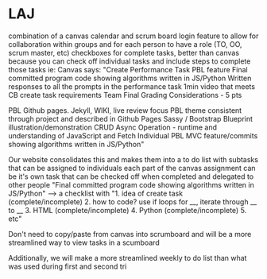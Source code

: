 # LAJ

combination of a canvas calendar and scrum board
login feature to allow for collaboration within groups and for each person to have a role (TO, OO, scrum master, etc)
checkboxes for complete tasks, better than canvas because you can check off individual tasks and  include steps to complete those tasks 
ie: 
Canvas says: 
"Create Performance Task PBL feature
Final committed program code showing algorithms written in JS/Python
Written responses to all the prompts in the performance task
1min video that meets CB create task requirements
Team Final Grading Considerations - 5 pts

PBL Github pages. Jekyll, WIKI, live review focus
PBL theme consistent through project and described in Github Pages
Sassy / Bootstrap
Blueprint illustration/demonstration
CRUD Async Operation - runtime and understanding of JavaScript and Fetch
Individual PBL MVC feature/commits showing algorithms written in JS/Python"

Our website consolidates this and makes them into a to do list with subtasks that can be assigned to individuals
each part of the canvas assignment  can be it's own task that can be checked off when completed and delegated to other people
"Final committed program code showing algorithms written in JS/Python" --> 
a checklist with
"1. idea of create task (complete/incomplete)
2. how to code? use if loops for __, iterate through __ to __
3. HTML (complete/incomplete)
4. Python (complete/incomplete)
5. etc"

Don't need to copy/paste from canvas into scrumboard and will be a more streamlined way to view tasks in a scumboard

Additionally, we will make a more streamlined weekly to do list than what was used during first and second tri
